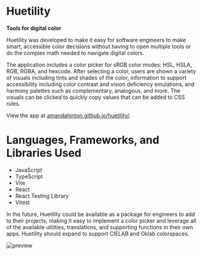 # Huetility

**Tools for digital color**

Huetility was developed to make it easy for software engineers to make smart, accessible color decisions without having to open multiple tools or do the complex math needed to navigate digital colors.

The application includes a color picker for sRGB color modes: HSL, HSLA, RGB, RGBA, and hexcode. After selecting a color, users are shown a variety of visuals including tints and shades of the color, information to support accessibility including color contrast and vision deficiency emulations, and harmony palettes such as complementary, analogous, and more. The visuals can be clicked to quickly copy values that can be added to CSS rules.

View the app at [amandahinton.github.io/huetility/](https://amandahinton.github.io/huetility/).

# Languages, Frameworks, and Libraries Used

- JavaScript
- TypeScript
- Vite
- React
- React Testing Library
- Vitest

In the future, Huetility could be available as a package for engineers to add to their projects, making it easy to implement a color picker and leverage all of the available utilities, translations, and supporting functions in their own apps. Huetility should expand to support CIELAB and Oklab colorspaces.

![preview](https://github.com/amandahinton/huetility/blob/main/public/huetility-preview.png)
